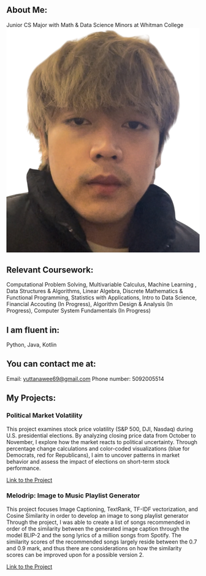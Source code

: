
## About Me: 
Junior CS Major with Math & Data Science Minors at Whitman College
![Pure](IMG_6144-Photoroom.png)

## Relevant Coursework: 
Computational Problem Solving, Multivariable Calculus, Machine Learning , Data Structures &
Algorithms, Linear Algebra, Discrete Mathematics & Functional Programming, Statistics with Applications, Intro to Data Science, Financial Accouting (In Progress), Algorithm Design & Analysis (In Progress), Computer System Fundamentals (In Progress)

## I am fluent in: 
Python, Java, Kotlin

## You can contact me at: 
Email: yuttanawee69@gmail.com
Phone number: 5092005514

## My Projects:

### Political Market Volatility
This project examines stock price volatility (S&P 500, DJI, Nasdaq) during U.S. presidential elections. By analyzing closing price data from October to November, I explore how the market reacts to political uncertainty. Through percentage change calculations and color-coded visualizations (blue for Democrats, red for Republicans), I aim to uncover patterns in market behavior and assess the impact of elections on short-term stock performance.

[Link to the Project](https://buahomy.github.io/Political-Market-Volatility/)

### Melodrip: Image to Music Playlist Generator
This project focuses Image Captioning, TextRank, TF-IDF vectorization, and Cosine Similarity in order to develop an image to song playlist generator Through the project, I was able to create a list of songs recommended in order of the similarity between the generated image caption through the model BLIP-2 and the song lyrics of a million songs from Spotify. The similarity scores of the recommended songs largely reside between the 0.7 and 0.9 mark, and thus there are considerations on how the similarity scores can be improved upon for a possible version 2.

[Link to the Project](https://buahomy.github.io/Image-to-Music-Playlist-Generator/)
